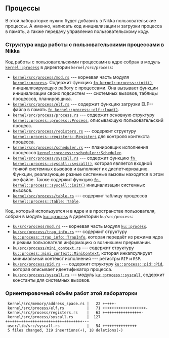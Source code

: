 ## Процессы

В этой лабораторке нужно будет добавить в Nikka пользовательские процессы.
А именно, написать код инициализации и загрузки процесса в память,
а также передачу управления пользовательскому коду.


### Структура кода работы с пользовательскими процессами в Nikka


Код работы с пользовательскими процессами в ядре собран в модуль [`kernel::process`](../../doc/kernel/process/index.html) в директории `kernel/src/process`:

- [`kernel/src/process/mod.rs`](https://gitlab.com/sergey-v-galtsev/nikka-public/-/blob/master/kernel/src/process/mod.rs) --- корневая часть модуля [`kernel::process`](../../doc/kernel/process/index.html). Содержит функцию [`fn kernel::process::init()`](../../doc/kernel/process/fn.init.html), инициализирующую работу с процессами. Она вызывает функции инициализации своих подсистем --- системных вызовов, таблицы процессов, планировщика.
- [`kernel/src/process/elf.rs`](https://gitlab.com/sergey-v-galtsev/nikka-public/-/blob/master/kernel/src/process/elf.rs) --- содержит функцию загрузки ELF--файла в память [`fn kernel::process::elf::load()`](../../doc/kernel/process/elf/fn.load.html).
- [`kernel/src/process/process.rs`](https://gitlab.com/sergey-v-galtsev/nikka-public/-/blob/master/kernel/src/process/process.rs) --- содержит основную структуру [`kernel::process::process::Process`](../../doc/kernel/process/process/struct.Process.html), описывающую пользовательский процесс.
- [`kernel/src/process/registers.rs`](https://gitlab.com/sergey-v-galtsev/nikka-public/-/blob/master/kernel/src/process/registers.rs) --- содержит структуру [`kernel::process::registers::Registers`](../../doc/kernel/process/registers/struct.Registers.html) для контроля контекста процесса.
- [`kernel/src/process/scheduler.rs`](https://gitlab.com/sergey-v-galtsev/nikka-public/-/blob/master/kernel/src/process/scheduler.rs) --- планировщик исполнения процессов [`kernel::process::scheduler::Scheduler`](../../doc/kernel/process/scheduler/struct.Scheduler.html).
- [`kernel/src/process/syscall.rs`](https://gitlab.com/sergey-v-galtsev/nikka-public/-/blob/master/kernel/src/process/syscall.rs) --- содержит функцию [`fn kernel::process::syscall::syscall()`](../../doc/kernel/process/syscall/fn.syscall.html), которая является входной точкой системных вызовов и выполняет их диспетчеризацию. Функции, реализующие разные системные вызовы находятся в этом же файле. Также содержит функцию [`fn kernel::process::syscall::init()`](../../doc/kernel/process/syscall/fn.init.html) инициализации системных вызовов.
- [`kernel/src/process/table.rs`](https://gitlab.com/sergey-v-galtsev/nikka-public/-/blob/master/kernel/src/process/table.rs) --- содержит таблицу процессов [`kernel::process::table::Table`](../../doc/kernel/process/table/struct.Table.html).

Код, который используется и в ядре и в пространстве пользователя, собран в модуль [`ku::process`](../../doc/ku/process/index.html) в директории `ku/src/process`:

- [`ku/src/process/mod.rs`](https://gitlab.com/sergey-v-galtsev/nikka-public/-/blob/master/ku/src/process/mod.rs) --- корневая часть модуля [`ku::process`](../../doc/ku/process/index.html).
- [`ku/src/process/trap_info.rs`](https://gitlab.com/sergey-v-galtsev/nikka-public/-/blob/master/ku/src/process/trap_info.rs) --- содержит структуру [`ku::process::trap_info::TrapInfo`](../../doc/ku/process/trap_info/struct.TrapInfo.html), которая передаёт из режима ядра в режим пользователя информацию о возникшем прерывании.
- [`ku/src/process/mini_context.rs`](https://gitlab.com/sergey-v-galtsev/nikka-public/-/blob/master/ku/src/process/mini_context.rs) --- содержит структуру [`ku::process::mini_context::MiniContext`](../../doc/ku/process/mini_context/struct.MiniContext.html), которая инкапсулирует минимальный контекст исполнения --- регистры `RIP` и `RSP`.
- [`ku/src/process/pid.rs`](https://gitlab.com/sergey-v-galtsev/nikka-public/-/blob/master/ku/src/process/pid.rs) --- содержит структуру [`ku::process::pid::Pid`](../../doc/ku/process/pid/enum.Pid.html), которая описывает идентификатор процесса.
- [`ku/src/process/syscall.rs`](https://gitlab.com/sergey-v-galtsev/nikka-public/-/blob/master/ku/src/process/syscall.rs) --- модуль [`ku::process::syscall`](../../doc/ku/process/syscall/index.html), содержит константы для системных вызовов.


### Ориентировочный объём работ этой лабораторки

```console
 kernel/src/memory/address_space.rs |   22 +++++-
 kernel/src/process/elf.rs          |   71 +++++++++++++++++++-
 kernel/src/process/registers.rs    |   63 +++++++++++++++++-
 kernel/src/process/syscall.rs      |  127 ++++++++++++++++++++++++++++++++++---
 user/lib/src/syscall.rs            |   54 +++++++++++++++
 5 files changed, 319 insertions(+), 18 deletions(-)
```
